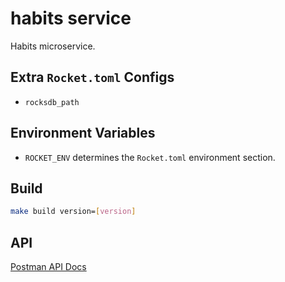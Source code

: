 # habits service

Habits microservice.

## Extra `Rocket.toml` Configs

- `rocksdb_path`

## Environment Variables

- `ROCKET_ENV` determines the `Rocket.toml` environment section.

## Build

```bash
make build version=[version]
```

## API

[Postman API Docs](https://documenter.getpostman.com/view/1742549/RWThV1u9)
